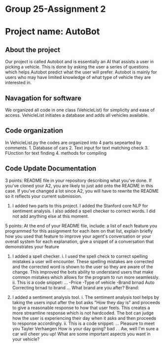 <h1>Group 25-Assignment 2</h1>
<h1>Project name: AutoBot</h1>

<h2>About the project</h2>
Our project is called Autobot and is essentially an AI that assists a user in picking a vehicle. This is done by asking the user a series of questions which helps Autobot predict what the user will prefer. Autobot is mainly for users who may have limited knowledge of what type of vehicle they are interested in.

<h2>Navagation for software</h2>
We organized all code in one class (VehicleList) for simplicity and ease of access. VehicleList initiates a database and adds all vehicles available. 
<h2>Code organization</h2>
In VehicleList.py the codes are organized into 4 parts sepearted by comments.
1. Database of cars
2. Text input for text matching check
3. FUnction for text finding 
4. methods for compiling

<h2>Code Update Documentation</h2>
3 points: README file in your repository describing what you've done. If you've cloned your A2, you are likely to just add onto the README in this case. If you've changed a lot since A2, you will have to rewrite the README so it reflects your current submission.

1. I added two parts to this project. I added the Stanford core NLP for sentiment analysis. I also added a spell checker to correct words. I did not add anything else at this moment.

5 points: At the end of your README file, include: a list of each feature you programmed for this assignment
for each item on that list, explain briefly how you used that feature to improve your agent's conversation or your overall system
for each explanation, give a snippet of a conversation that demonstrates your feature

1. I added a spell checker.
  i. I used the spell check to correct spelling mistakes a user will encounter. These spelling mistakes are corrected and the corrected word is shown to the user so they are aware of the change. This improved the bots ability to understand users that make common mistakes which allows for the program to run more seamlessly.
  ii. This is a code snippet:
            ...
            -Price 
            -Type of vehicle
            -Brand
            brnad
            Auto Correcting brnad to brand ...
            What brand are you after?
            Brand:
  
2. I added a sentiment analysis tool.
  i. The sentiment analysis tool helps by taking the users input after the bot asks "How they day is" and proceeds to give a reasonable response to how that user feels. This creates a more streamline response which is not hardcoded. The bot can judge how the user is experiencing their day when it asks and then proceeds to response accordingly.
  ii. This is a code snippet:
            ...
            Pleasure to meet you Tayler Verhaegen
            How is your day going?
            bad
            . 
            . 
            Aw, well I'm sure a car will cheer you up!
            What are some important aspects you want in 
            your vehicle?

